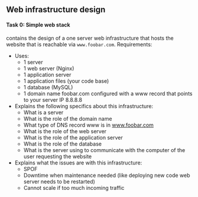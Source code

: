 ## Web infrastructure design

#### Task 0: Simple web stack
[]() contains the design of a one server web infrastructure that hosts the website that is reachable via `www.foobar.com`.
Requirements:
- Uses:
	- 1 server
	- 1 web server (Nginx)
	- 1 application server
	- 1 application files (your code base)
	- 1 database (MySQL)
	- 1 domain name foobar.com configured with a www record that points to your server IP 8.8.8.8
- Explains the following specifics about this infrastructure:
	- What is a server
	- What is the role of the domain name
	- What type of DNS record www is in www.foobar.com
	- What is the role of the web server
	- What is the role of the application server
	- What is the role of the database
	- What is the server using to communicate with the computer of the user requesting the website
- Explains what the issues are with this infrastructure:
	- SPOF
	- Downtime when maintenance needed (like deploying new code web server needs to be restarted)
	- Cannot scale if too much incoming traffic
